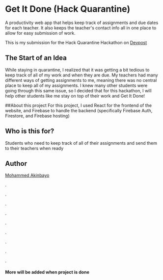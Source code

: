 # Get It Done (Hack Quarantine)
A productivity web app that helps keep track of assignments and due dates for each teacher. It also keeps the teacher's contact info all in one place to allow for easy submission of work.

This is my submission for the Hack Quarantine Hackathon on [Devpost](https://hackquarantine.devpost.com/?ref_content=default&ref_feature=challenge&ref_medium=portfolio)

## The Start of an Idea
While staying in quarantine, I realized that it was getting a bit tedious to keep track of all of my work and when they are due. My teachers had many different ways of getting assignments to me, meaning there was no central place to keep all of my assignments. I knew many other students were going through this same issue, so I decided that for this hackathon, I will help other students like me stay on top of their work and Get It Done!

##About this project
For this project, I used React for the frontend of the website, and Firebase to handle the backend (specifically Firebase Auth, Firestore, and Firebase hosting)

## Who is this for?
Students who need to keep track of all of their assignments and send them to their teachers when ready

## Author
[Mohammed Akinbayo](https://github.com/Mohammed532)

.

.

.

.

.

.

.

.

.


#### More will be added when project is done 